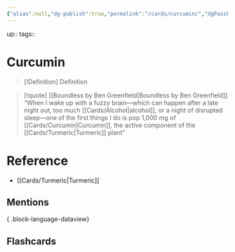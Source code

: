 ```yaml
---
{"alias":null,"dg-publish":true,"permalink":"/cards/curcumin/","dgPassFrontmatter":true}
---
```


up::
tags::

# Curcumin

> [!Definition] Definition

> [!quote] [[Boundless by Ben Greenfield\|Boundless by Ben Greenfield]]
> “When I wake up with a fuzzy brain—which can happen after a late night out, too much [[Cards/Alcohol\|alcohol]], or a night of disrupted sleep—one of the first things I do is pop 1,000 mg of [[Cards/Curcumin\|Curcumin]], the active component of the [[Cards/Turmeric\|Turmeric]] plant”

# Reference

- [[Cards/Turmeric\|Turmeric]]

## Mentions


{ .block-language-dataview}

## Flashcards